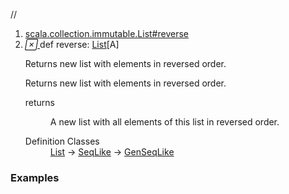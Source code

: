 //
<ol>
<li><a href="https://www.scala-lang.org/api/2.12.3/scala/collection/immutable/List.html#reverse:List[A]">scala.collection.immutable.List#reverse</a></li>
<li name="scala.collection.immutable.List#reverse" visbl="pub" class="indented0 " data-isabs="false" fullcomment="yes" group="Ungrouped"> <a id="reverse:List[A]"></a> <span class="permalink"> <a href="../../../scala/collection/immutable/List.html#reverse:List[A]" title="Permalink"> <i class="material-icons"></i> </a> </span> <span class="modifier_kind"> <span class="modifier"></span> <span class="kind">def</span> </span> <span class="symbol"> <span class="name">reverse</span><span class="result">: <a href="" class="extype" name="scala.collection.immutable.List">List</a>[<span class="extype" name="scala.collection.immutable.List.A">A</span>]</span> </span> <p class="shortcomment cmt">Returns new list with elements in reversed order.</p>
 <div class="fullcomment">
  <div class="comment cmt">
   <p>Returns new list with elements in reversed order.</p>
  </div>
  <dl class="paramcmts block">
   <dt>
    returns
   </dt>
   <dd class="cmt">
    <p>A new list with all elements of this list in reversed order.</p>
   </dd>
  </dl>
  <dl class="attributes block"> 
   <dt>
    Definition Classes
   </dt>
   <dd>
    <a href="" class="extype" name="scala.collection.immutable.List">List</a> → 
    <a href="../SeqLike.html" class="extype" name="scala.collection.SeqLike">SeqLike</a> → 
    <a href="../GenSeqLike.html" class="extype" name="scala.collection.GenSeqLike">GenSeqLike</a>
   </dd>
  </dl>
 </div> </li>
        </ol>


### Examples



